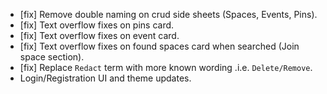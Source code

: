 - [fix] Remove double naming on crud side sheets (Spaces, Events, Pins).
- [fix] Text overflow fixes on pins card.
- [fix] Text overflow fixes on event card.
- [fix] Text overflow fixes on found spaces card when searched (Join space section).
- [fix] Replace `Redact` term with more known wording .i.e. `Delete/Remove`.
- Login/Registration UI and theme updates.
